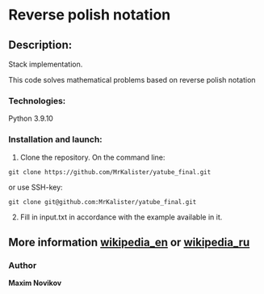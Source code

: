 # Reverse polish notation
## Description:
Stack implementation. 

This code solves mathematical problems based on reverse polish notation
### Technologies:
Python 3.9.10
### Installation and launch:
1. Clone the repository. On the command line:
```
git clone https://github.com/MrKalister/yatube_final.git
```
or use SSH-key:
```
git clone git@github.com:MrKalister/yatube_final.git
```
2. Fill in input.txt in accordance with the example available in it.

More information [wikipedia_en](https://en.wikipedia.org/wiki/Reverse_Polish_notation)
or [wikipedia_ru](https://ru.wikipedia.org/wiki/%D0%9E%D0%B1%D1%80%D0%B0%D1%82%D0%BD%D0%B0%D1%8F_%D0%BF%D0%BE%D0%BB%D1%8C%D1%81%D0%BA%D0%B0%D1%8F_%D0%B7%D0%B0%D0%BF%D0%B8%D1%81%D1%8C)
---

### Author
 **Maxim Novikov** 
